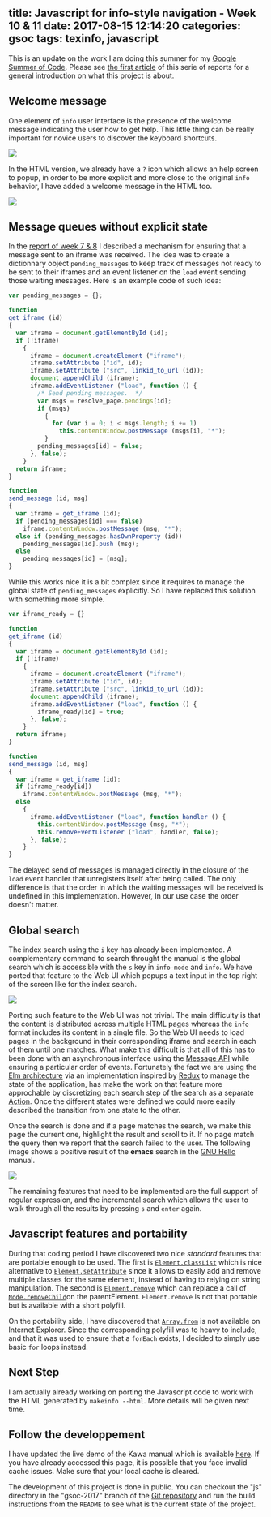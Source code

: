 title: Javascript for info-style navigation - Week 10 & 11
date: 2017-08-15 12:14:20
categories: gsoc
tags: texinfo, javascript
---

This is an update on the work I am doing this summer for my [Google Summer of Code](https://summerofcode.withgoogle.com/projects/#6199074135998464).  Please see [the first article](http://mathieu.lirzin.emi.u-bordeaux.fr/2017/06/03/gsoc2017-1/) of this serie of reports for a general introduction on what this project is about.

## Welcome message

One element of `info` user interface is the presence of the welcome message indicating the user how to get help.  This little thing can be really important for novice users to discover the keyboard shortcuts.

![](/images/info-tui-welcome.png)

In the HTML version, we already have a `?` icon which allows an help screen to popup, in order to be more explicit and more close to the original `info` behavior, I have added a welcome message in the HTML too.

![](/images/info-welcome.png)

## Message queues without explicit state

In the [report of week 7 & 8](http://mathieu.lirzin.emi.u-bordeaux.fr/2017/07/23/gsoc-2017-7-8/#Reliable-asynchronicity) I described a mechanism for ensuring that a message sent to an iframe was received.  The idea was to create a dictionnary object `pending_messages` to keep track of messages not ready to be sent to their iframes and an event listener on the `load` event sending those waiting messages.  Here is an example code of such idea:

```js
var pending_messages = {};

function
get_iframe (id)
{
  var iframe = document.getElementById (id);
  if (!iframe)
    {
      iframe = document.createElement ("iframe");
      iframe.setAttribute ("id", id);
      iframe.setAttribute ("src", linkid_to_url (id));
      document.appendChild (iframe);
      iframe.addEventListener ("load", function () {
        /* Send pending messages.  */
        var msgs = resolve_page.pendings[id];
        if (msgs)
          {
            for (var i = 0; i < msgs.length; i += 1)
              this.contentWindow.postMessage (msgs[i], "*");
          }
        pending_messages[id] = false;
      }, false);
    }
  return iframe;
}

function
send_message (id, msg)
{
  var iframe = get_iframe (id);
  if (pending_messages[id] === false)
    iframe.contentWindow.postMessage (msg, "*");
  else if (pending_messages.hasOwnProperty (id))
    pending_messages[id].push (msg);
  else
    pending_messages[id] = [msg];
}
```

While this works nice it is a bit complex since it requires to manage the global state of `pending_messages` explicitly.  So I have replaced this solution with something more simple.

```js
var iframe_ready = {}

function
get_iframe (id)
{
  var iframe = document.getElementById (id);
  if (!iframe)
    {
      iframe = document.createElement ("iframe");
      iframe.setAttribute ("id", id);
      iframe.setAttribute ("src", linkid_to_url (id));
      document.appendChild (iframe);
      iframe.addEventListener ("load", function () {
        iframe_ready[id] = true;
      }, false);
    }
  return iframe;
}

function
send_message (id, msg)
{
  var iframe = get_iframe (id);
  if (iframe_ready[id])
    iframe.contentWindow.postMessage (msg, "*");
  else
    {
      iframe.addEventListener ("load", function handler () {
        this.contentWindow.postMessage (msg, "*");
        this.removeEventListener ("load", handler, false);
      }, false);
    }
}
```

The delayed send of messages is managed directly in the closure of the `load` event handler that unregisters itself after being called.  The only difference is that the order in which the waiting messages will be received is undefined in this implementation.  However, In our use case the order doesn't matter.

## Global search

The index search using the `i` key has already been implemented.  A complementary command to search throught the manual is the global search which is accessible with the `s` key in `info-mode` and `info`.  We have ported that feature to the Web UI which popups a text input in the top right of the screen like for the index search.

![](/images/info-search.png)

Porting such feature to the Web UI was not trivial.  The main difficulty is that the content is distributed across multiple HTML pages whereas the `info` format includes its content in a single file.  So the Web UI needs to load pages in the background in their corresponding iframe and search in each of them until one matches.  What make this difficult is that all of this has to been done with an asynchronous interface using the [Message API](https://developer.mozilla.org/en-US/docs/Web/API/Window/postMessage) while ensuring a particular order of events.  Fortunately the fact we are using the [Elm architecture](https://guide.elm-lang.org/architecture/) via an implementation inspired by [Redux](http://redux.js.org/docs/introduction/CoreConcepts.html) to manage the state of the application, has make the work on that feature more approchable by discretizing each search step of the search as a separate [Action](http://redux.js.org/docs/basics/Actions.html).  Once the different states were defined we could more easily described the transition from one state to the other.

Once the search is done and if a page matches the search, we make this page the current one, highlight the result and scroll to it.  If no page match the query then we report that the search failed to the user.  The following image shows a positive result of the **emacs** search in the [GNU Hello](https://www.gnu.org/software/hello/) manual.

![](/images/info-search-result.png)

The remaining features that need to be implemented are the full support of regular expression, and the incremental search which allows the user to walk through all the results by pressing `s` and `enter` again.

## Javascript features and portability

During that coding period I have discovered two nice *standard* features that are portable enough to be used.  The first is [`Element.classList`](https://developer.mozilla.org/en-US/docs/Web/API/Element/classList) which is nice alternative to [`Element.setAttribute`](https://developer.mozilla.org/en-US/docs/Web/API/Element/setAttribute) since it allows to easily add and remove multiple classes for the same element, instead of having to relying on string manipulation.  The second is [`Element.remove`](https://developer.mozilla.org/en-US/docs/Web/API/ChildNode/remove) which can replace a call of [`Node.removeChild`](https://developer.mozilla.org/en-US/docs/Web/API/Node/removeChild)on the parentElement. `Element.remove` is not that portable but is available with a short polyfill.

On the portability side, I have discovered that [`Array.from`](https://developer.mozilla.org/en-US/docs/Web/JavaScript/Reference/Global_Objects/Array/from) is not available on Internet Explorer. Since the corresponding polyfill was to heavy to include, and that it was used to ensure that a `forEach` exists, I decided to simply use basic `for` loops instead.

## Next Step

I am actually already working on porting the Javascript code to work with the HTML generated by `makeinfo --html`.  More details will be given next time.

## Follow the developpement

I have updated the live demo of the Kawa manual which is available [here](https://www.gnu.org/software/texinfo/gsoc-2017-js-example/kawa).  If you have already accessed this page, it is possible that you face invalid cache issues.  Make sure that your local cache is cleared.

The development of this project is done in public.  You can checkout the "js" directory in the "gsoc-2017" branch of the [Git repository](https://git.savannah.gnu.org/git/texinfo.git) and run the build instructions from the `README` to see what is the current state of the project.

